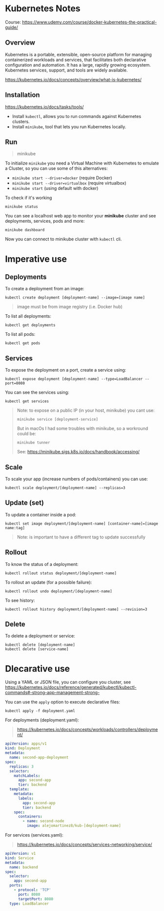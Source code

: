 # Kubernetes Notes

Course: https://www.udemy.com/course/docker-kubernetes-the-practical-guide/
## Overview
Kubernetes is a portable, extensible, open-source platform for managing containerized workloads and services, that facilitates both declarative configuration and automation. It has a large, rapidly growing ecosystem. Kubernetes services, support, and tools are widely available.

https://kubernetes.io/docs/concepts/overview/what-is-kubernetes/

## Installation
https://kubernetes.io/docs/tasks/tools/


* Install `kubectl`, allows you to run commands against Kubernetes clusters.
* Install `minikube`, tool that lets you run Kubernetes locally.

## Run
>
> minikube
> 
To initialize `minikube` you need a Virtual Machine with Kubernetes to emulate a Cluster, so you can use some of this alternatives: 
- `minikube start --driver=docker` (require Docker)
- `minikube start --driver=virtualbox` (require virtualbox)
- `minikube start` (using default with docker)

To check if it's working
```
minikube status
```
You can see a localhost web app to monitor your **minikube** cluster and see deployments, services, pods and more:
```
minikube dashboard
```
Now you can connect to minikube cluster with `kubectl` cli.
# Imperative use

## Deployments

To create a deployment from an image:
```
kubectl create deployment [deployment-name] --image=[image name]
```
> image must be from image registry (i.e. Docker hub)

To list all deployments:
```
kubectl get deployments
```

To list all pods:
```
kubectl get pods
```
## Services

To expose the deployment on a port, create a service using:
```
kubectl expose deployment [deployment-name] --type=LoadBalancer --port=8080 
```
You can see the services using:
```
kubectl get services
```
> Note: to expose on a public IP (in your host, minikube) you cant use:
> ```
> minikube service [deployment-service]
> ```
> But in macOs I had some troubles with minikube, so a workround could be:
> ```
> minikube tunner
> ```
> See: https://minikube.sigs.k8s.io/docs/handbook/accessing/

## Scale
To scale your app (increase numbers of pods/containers) you can use:
```
kubectl scale deployment/[deployment-name] --replicas=3
```

## Update (set)

To update a container inside a pod:
```
kubectl set image deployment/[deployment-name] [container-name]=[image name:tag]
```
> Note: is important to have a different tag to update successfully

## Rollout

To know the status of a deployment:
```
kubectl rollout status deployment/[deployment-name]
```
To rollout an update (for a possible failure):
```
kubectl rollout undo deployment/[deployment-name]
```
To see history:
```
kubectl rollout history deployment/[deployment-name] --revision=3
```

## Delete
To delete a deployment or service:
```
kubectl delete [deployment-name]
kubectl delete [service-name]
```

# Dlecarative use

Using a YAML or JSON file, you can configure you cluster, see https://kubernetes.io/docs/reference/generated/kubectl/kubectl-commands#-strong-app-management-strong-

You can use the `apply` option to execute declarative files:
```
kubectl apply -f deployment.yaml
```

For deployments (deployment.yaml):
> https://kubernetes.io/docs/concepts/workloads/controllers/deployment/

```yaml
apiVersion: apps/v1
kind: Deployment
metadata:
  name: second-app-deployment
spec:
  replicas: 3
  selector:
    matchLabels:
      app: second-app
      tier: backend
  template:
    metadata:
      labels:
        app: second-app
        tier: backend
    spec:
      containers:
        - name: second-node
          image: alejomartinez8/kub-[deployment-name]

```
For services (services.yaml):
> https://kubernetes.io/docs/concepts/services-networking/service/

```yaml
apiVersion: v1
kind: Service
metadata:
  name: backend
spec:
  selector:
    app: second-app
  ports:
    - protocol: 'TCP'
      port: 8080
      targetPort: 8080
  type: LoadBalancer

```